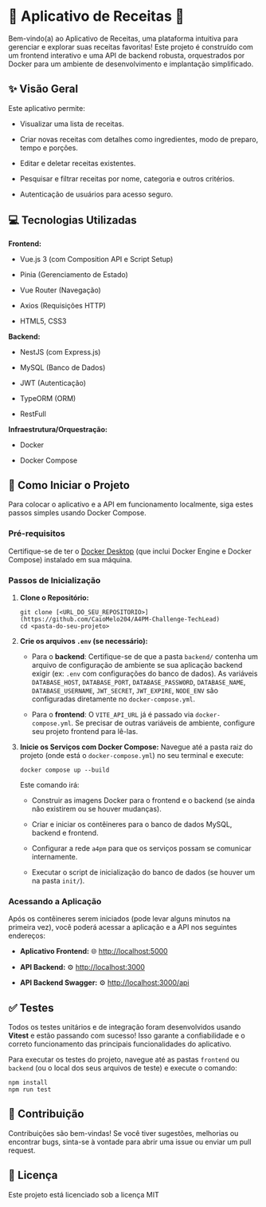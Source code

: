 # 🍲 Aplicativo de Receitas 🚀

Bem-vindo(a) ao Aplicativo de Receitas, uma plataforma intuitiva para gerenciar e explorar suas receitas favoritas! Este projeto é construído com um frontend interativo e uma API de backend robusta, orquestrados por Docker para um ambiente de desenvolvimento e implantação simplificado.

## ✨ Visão Geral

Este aplicativo permite:

* Visualizar uma lista de receitas.

* Criar novas receitas com detalhes como ingredientes, modo de preparo, tempo e porções.

* Editar e deletar receitas existentes.

* Pesquisar e filtrar receitas por nome, categoria e outros critérios.

* Autenticação de usuários para acesso seguro.

## 💻 Tecnologias Utilizadas

**Frontend:**

* Vue.js 3 (com Composition API e Script Setup)

* Pinia (Gerenciamento de Estado)

* Vue Router (Navegação)

* Axios (Requisições HTTP)

* HTML5, CSS3

**Backend:**

* NestJS (com Express.js)

* MySQL (Banco de Dados)

* JWT (Autenticação)

* TypeORM (ORM)

* RestFull 

**Infraestrutura/Orquestração:**

* Docker

* Docker Compose

## 🚀 Como Iniciar o Projeto

Para colocar o aplicativo e a API em funcionamento localmente, siga estes passos simples usando Docker Compose.

### Pré-requisitos

Certifique-se de ter o [Docker Desktop](https://www.docker.com/products/docker-desktop/) (que inclui Docker Engine e Docker Compose) instalado em sua máquina.

### Passos de Inicialização

1. **Clone o Repositório:**

   ```
   git clone [<URL_DO_SEU_REPOSITORIO>](https://github.com/CaioMelo204/A4PM-Challenge-TechLead)
   cd <pasta-do-seu-projeto>
   
   ```

2. **Crie os arquivos `.env` (se necessário):**

   * Para o **backend**: Certifique-se de que a pasta `backend/` contenha um arquivo de configuração de ambiente se sua aplicação backend exigir (ex: `.env` com configurações do banco de dados). As variáveis `DATABASE_HOST`, `DATABASE_PORT`, `DATABASE_PASSWORD`, `DATABASE_NAME`, `DATABASE_USERNAME`, `JWT_SECRET`, `JWT_EXPIRE`, `NODE_ENV` são configuradas diretamente no `docker-compose.yml`.

   * Para o **frontend**: O `VITE_API_URL` já é passado via `docker-compose.yml`. Se precisar de outras variáveis de ambiente, configure seu projeto frontend para lê-las.

3. **Inicie os Serviços com Docker Compose:**
   Navegue até a pasta raiz do projeto (onde está o `docker-compose.yml`) no seu terminal e execute:

   ```
   docker compose up --build
   
   ```

   Este comando irá:

   * Construir as imagens Docker para o frontend e o backend (se ainda não existirem ou se houver mudanças).

   * Criar e iniciar os contêineres para o banco de dados MySQL, backend e frontend.

   * Configurar a rede `a4pm` para que os serviços possam se comunicar internamente.

   * Executar o script de inicialização do banco de dados (se houver um na pasta `init/`).

### Acessando a Aplicação

Após os contêineres serem iniciados (pode levar alguns minutos na primeira vez), você poderá acessar a aplicação e a API nos seguintes endereços:

* **Aplicativo Frontend:** 🌐 <http://localhost:5000>

* **API Backend:** ⚙️ <http://localhost:3000>

* **API Backend Swagger:** ⚙️ <http://localhost:3000/api>

## ✅ Testes

Todos os testes unitários e de integração foram desenvolvidos usando **Vitest** e estão passando com sucesso! Isso garante a confiabilidade e o correto funcionamento das principais funcionalidades do aplicativo.

Para executar os testes do projeto, navegue até as pastas `frontend` ou `backend` (ou o local dos seus arquivos de teste) e execute o comando:

```
npm install
npm run test

```

## 🤝 Contribuição

Contribuições são bem-vindas! Se você tiver sugestões, melhorias ou encontrar bugs, sinta-se à vontade para abrir uma issue ou enviar um pull request.

## 📄 Licença

Este projeto está licenciado sob a licença MIT
